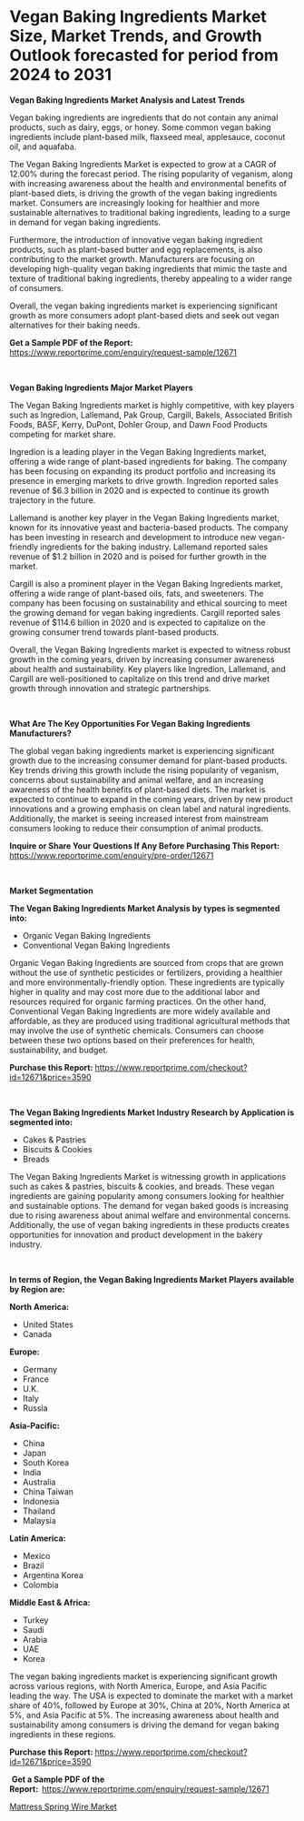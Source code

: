 <p><h1>Vegan Baking Ingredients Market Size, Market Trends, and Growth Outlook forecasted for period from 2024 to 2031</h1></p><p><strong>Vegan Baking Ingredients Market Analysis and Latest Trends</strong></p>
<p><p>Vegan baking ingredients are ingredients that do not contain any animal products, such as dairy, eggs, or honey. Some common vegan baking ingredients include plant-based milk, flaxseed meal, applesauce, coconut oil, and aquafaba.</p><p>The Vegan Baking Ingredients Market is expected to grow at a CAGR of 12.00% during the forecast period. The rising popularity of veganism, along with increasing awareness about the health and environmental benefits of plant-based diets, is driving the growth of the vegan baking ingredients market. Consumers are increasingly looking for healthier and more sustainable alternatives to traditional baking ingredients, leading to a surge in demand for vegan baking ingredients.</p><p>Furthermore, the introduction of innovative vegan baking ingredient products, such as plant-based butter and egg replacements, is also contributing to the market growth. Manufacturers are focusing on developing high-quality vegan baking ingredients that mimic the taste and texture of traditional baking ingredients, thereby appealing to a wider range of consumers.</p><p>Overall, the vegan baking ingredients market is experiencing significant growth as more consumers adopt plant-based diets and seek out vegan alternatives for their baking needs.</p></p>
<p><strong>Get a Sample PDF of the Report:&nbsp;</strong> <a href="https://www.reportprime.com/enquiry/request-sample/12671">https://www.reportprime.com/enquiry/request-sample/12671</a></p>
<p>&nbsp;</p>
<p><strong>Vegan Baking Ingredients Major Market Players</strong></p>
<p><p>The Vegan Baking Ingredients market is highly competitive, with key players such as Ingredion, Lallemand, Pak Group, Cargill, Bakels, Associated British Foods, BASF, Kerry, DuPont, Dohler Group, and Dawn Food Products competing for market share.</p><p>Ingredion is a leading player in the Vegan Baking Ingredients market, offering a wide range of plant-based ingredients for baking. The company has been focusing on expanding its product portfolio and increasing its presence in emerging markets to drive growth. Ingredion reported sales revenue of $6.3 billion in 2020 and is expected to continue its growth trajectory in the future.</p><p>Lallemand is another key player in the Vegan Baking Ingredients market, known for its innovative yeast and bacteria-based products. The company has been investing in research and development to introduce new vegan-friendly ingredients for the baking industry. Lallemand reported sales revenue of $1.2 billion in 2020 and is poised for further growth in the market.</p><p>Cargill is also a prominent player in the Vegan Baking Ingredients market, offering a wide range of plant-based oils, fats, and sweeteners. The company has been focusing on sustainability and ethical sourcing to meet the growing demand for vegan baking ingredients. Cargill reported sales revenue of $114.6 billion in 2020 and is expected to capitalize on the growing consumer trend towards plant-based products.</p><p>Overall, the Vegan Baking Ingredients market is expected to witness robust growth in the coming years, driven by increasing consumer awareness about health and sustainability. Key players like Ingredion, Lallemand, and Cargill are well-positioned to capitalize on this trend and drive market growth through innovation and strategic partnerships.</p></p>
<p>&nbsp;</p>
<p><strong>What Are The Key Opportunities For Vegan Baking Ingredients Manufacturers?</strong></p>
<p><p>The global vegan baking ingredients market is experiencing significant growth due to the increasing consumer demand for plant-based products. Key trends driving this growth include the rising popularity of veganism, concerns about sustainability and animal welfare, and an increasing awareness of the health benefits of plant-based diets. The market is expected to continue to expand in the coming years, driven by new product innovations and a growing emphasis on clean label and natural ingredients. Additionally, the market is seeing increased interest from mainstream consumers looking to reduce their consumption of animal products.</p></p>
<p><strong>Inquire or Share Your Questions If Any Before Purchasing This Report:</strong> <a href="https://www.reportprime.com/enquiry/pre-order/12671">https://www.reportprime.com/enquiry/pre-order/12671</a></p>
<p>&nbsp;</p>
<p><strong>Market Segmentation</strong></p>
<p><strong>The Vegan Baking Ingredients Market Analysis by types is segmented into:</strong></p>
<p><ul><li>Organic Vegan Baking Ingredients</li><li>Conventional Vegan Baking Ingredients</li></ul></p>
<p><p>Organic Vegan Baking Ingredients are sourced from crops that are grown without the use of synthetic pesticides or fertilizers, providing a healthier and more environmentally-friendly option. These ingredients are typically higher in quality and may cost more due to the additional labor and resources required for organic farming practices. On the other hand, Conventional Vegan Baking Ingredients are more widely available and affordable, as they are produced using traditional agricultural methods that may involve the use of synthetic chemicals. Consumers can choose between these two options based on their preferences for health, sustainability, and budget.</p></p>
<p><strong>Purchase this Report:&nbsp;</strong><a href="https://www.reportprime.com/checkout?id=12671&price=3590">https://www.reportprime.com/checkout?id=12671&price=3590</a></p>
<p>&nbsp;</p>
<p><strong>The Vegan Baking Ingredients Market Industry Research by Application is segmented into:</strong></p>
<p><ul><li>Cakes & Pastries</li><li>Biscuits & Cookies</li><li>Breads</li></ul></p>
<p><p>The Vegan Baking Ingredients Market is witnessing growth in applications such as cakes & pastries, biscuits & cookies, and breads. These vegan ingredients are gaining popularity among consumers looking for healthier and sustainable options. The demand for vegan baked goods is increasing due to rising awareness about animal welfare and environmental concerns. Additionally, the use of vegan baking ingredients in these products creates opportunities for innovation and product development in the bakery industry.</p></p>
<p>&nbsp;</p>
<p><strong>In terms of Region, the Vegan Baking Ingredients Market Players available by Region are:</strong></p>
<p>
    <p> <strong> North America: </strong>
        <ul>
            <li>United States</li>
            <li>Canada</li>
        </ul>
        </p> 
    <p> <strong> Europe: </strong>
        <ul>
            <li>Germany</li>
            <li>France</li>
            <li>U.K.</li>
            <li>Italy</li>
            <li>Russia</li>
        </ul>
        </p> 
    <p> <strong> Asia-Pacific: </strong>
        <ul>
            <li>China</li>
            <li>Japan</li>
            <li>South Korea</li>
            <li>India</li>
            <li>Australia</li>
            <li>China Taiwan</li>
            <li>Indonesia</li>
            <li>Thailand</li>
            <li>Malaysia</li>
        </ul>
        </p> 
    <p> <strong> Latin America: </strong>
        <ul>
            <li>Mexico</li>
            <li>Brazil</li>
            <li>Argentina Korea</li>
            <li>Colombia</li>
        </ul>
        </p> 
    <p> <strong> Middle East & Africa: </strong>
        <ul>
            <li>Turkey</li>
            <li>Saudi</li>
            <li>Arabia</li>
            <li>UAE</li>
            <li>Korea</li>
        </ul>
    </p>
    </p>
<p><p>The vegan baking ingredients market is experiencing significant growth across various regions, with North America, Europe, and Asia Pacific leading the way. The USA is expected to dominate the market with a market share of 40%, followed by Europe at 30%, China at 20%, North America at 5%, and Asia Pacific at 5%. The increasing awareness about health and sustainability among consumers is driving the demand for vegan baking ingredients in these regions.</p></p>
<p><strong>Purchase this Report: </strong><a href="https://www.reportprime.com/checkout?id=12671&price=3590">https://www.reportprime.com/checkout?id=12671&price=3590</a></p>
<p>&nbsp;<strong>Get a Sample PDF of the Report:&nbsp;&nbsp;</strong><a href="https://www.reportprime.com/enquiry/request-sample/12671">https://www.reportprime.com/enquiry/request-sample/12671</a></p>
<p><strong></strong></p>
<p><p><a href="https://full-wildebeest-80b.notion.site/Insights-into-Mattress-Spring-Wire-Market-Size-Analysing-Market-Share-Trends-and-Growth-from-2024-5f4ec845d9ec484a9b80924aa29e76ad">Mattress Spring Wire Market</a></p></p>